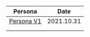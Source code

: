 | Persona                                  | Date       |
| ---------------------------------------- | ---------- |
| [Persona V1](20211031persona1(2)(1).pdf) | 2021.10.31 |
|                                          |            |
|                                          |            |

